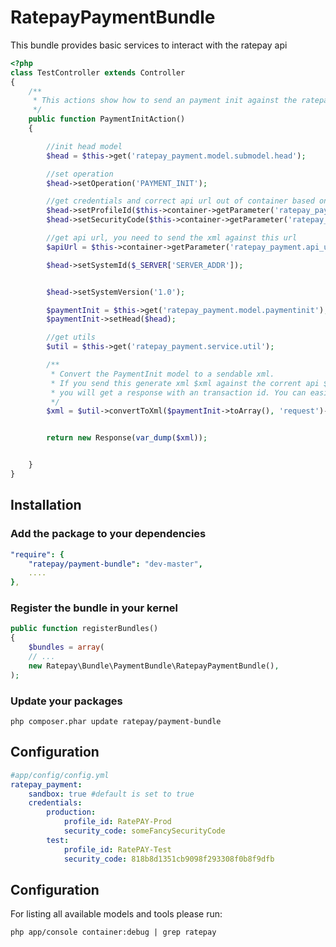 # RatepayPaymentBundle

This bundle provides basic services to interact with the ratepay api

``` php
<?php
class TestController extends Controller
{
    /**
     * This actions show how to send an payment init against the ratepay api
     */
    public function PaymentInitAction()
    {

        //init head model
        $head = $this->get('ratepay_payment.model.submodel.head');

        //set operation
        $head->setOperation('PAYMENT_INIT');

        //get credentials and correct api url out of container based on your configuration
        $head->setProfileId($this->container->getParameter('ratepay_payment.profile_id'));
        $head->setSecurityCode($this->container->getParameter('ratepay_payment.security_code'));

        //get api url, you need to send the xml against this url
        $apiUrl = $this->container->getParameter('ratepay_payment.api_url');

        $head->setSystemId($_SERVER['SERVER_ADDR']);


        $head->setSystemVersion('1.0');

        $paymentInit = $this->get('ratepay_payment.model.paymentinit');
        $paymentInit->setHead($head);

        //get utils
        $util = $this->get('ratepay_payment.service.util');

        /**
         * Convert the PaymentInit model to a sendable xml.
         * If you send this generate xml $xml against the corrent api $apiUrl ( there are integrations and production gateways )
         * you will get a response with an transaction id. You can easily parse this response and use it for further operations.
         */
        $xml = $util->convertToXml($paymentInit->toArray(), 'request')->asXML();


        return new Response(var_dump($xml));


    }
}
```

Installation
------
### Add the package to your dependencies

``` yaml
"require": {
    "ratepay/payment-bundle": "dev-master",
    ....
},
```

### Register the bundle in your kernel

``` php
public function registerBundles()
{
    $bundles = array(
    // ...
    new Ratepay\Bundle\PaymentBundle\RatepayPaymentBundle(),
);
```

### Update your packages

```
php composer.phar update ratepay/payment-bundle
```

Configuration
------
``` yaml
#app/config/config.yml
ratepay_payment:
    sandbox: true #default is set to true
    credentials:
        production:
            profile_id: RatePAY-Prod
            security_code: someFancySecurityCode
        test:
            profile_id: RatePAY-Test
            security_code: 818b8d1351cb9098f293308f0b8f9dfb
```

Configuration
------
For listing all available models and tools please run:

``` shell
php app/console container:debug | grep ratepay
```




